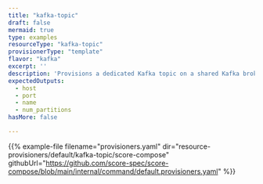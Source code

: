 ```yaml
---
title: "kafka-topic"
draft: false
mermaid: true
type: examples
resourceType: "kafka-topic"
provisionerType: "template"
flavor: "kafka"
excerpt: ''
description: 'Provisions a dedicated Kafka topic on a shared Kafka broker.'
expectedOutputs: 
  - host
  - port
  - name
  - num_partitions
hasMore: false

---
```


{{% example-file filename="provisioners.yaml" dir="resource-provisioners/default/kafka-topic/score-compose" githubUrl="https://github.com/score-spec/score-compose/blob/main/internal/command/default.provisioners.yaml" %}}
